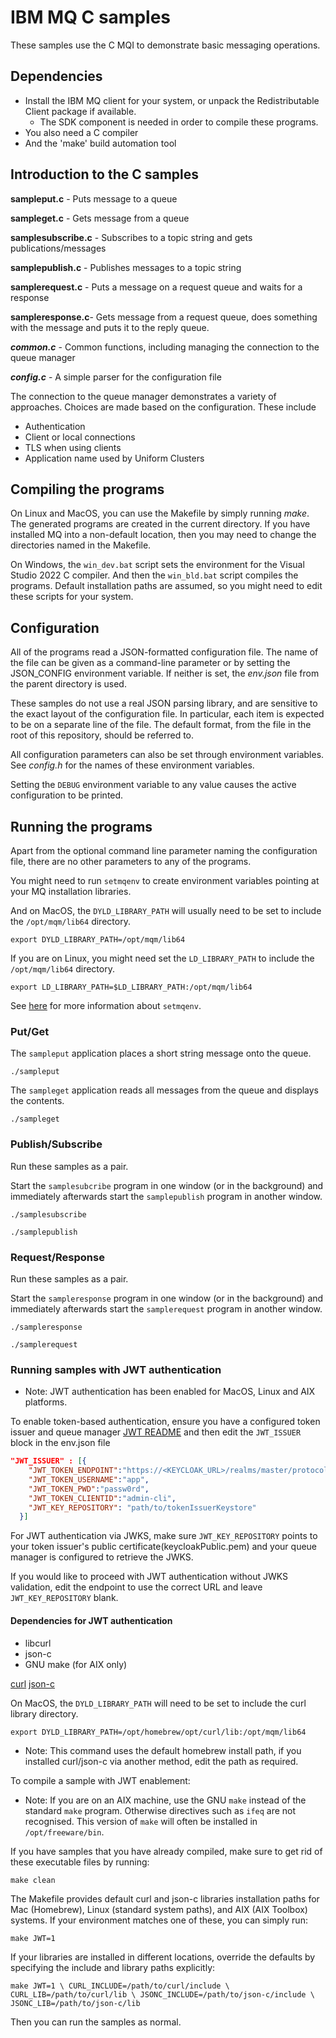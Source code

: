 # IBM MQ C samples
These samples use the C MQI to demonstrate basic messaging operations.

## Dependencies
* Install the IBM MQ client for your system, or unpack the Redistributable Client package if available.
  * The SDK component is needed in order to compile these programs.
* You also need a C compiler
* And the 'make' build automation tool

## Introduction to the C samples

**sampleput.c** - Puts message to a queue

**sampleget.c** - Gets message from a queue

**samplesubscribe.c** - Subscribes to a topic string and gets publications/messages

**samplepublish.c** - Publishes messages to a topic string

**samplerequest.c** - Puts a message on a request queue and waits for a response

**sampleresponse.c**- Gets message from a request queue, does something with the message and puts it to the reply queue.

***common.c*** - Common functions, including managing the connection to the queue manager

***config.c*** - A simple parser for the configuration file

The connection to the queue manager demonstrates a variety of approaches. Choices are made based on the configuration.
These include
* Authentication
* Client or local connections
* TLS when using clients
* Application name used by Uniform Clusters

## Compiling the programs
On Linux and MacOS, you can use the Makefile by simply running _make_. The generated programs are created in the current
directory. If you have installed MQ into a non-default location, then you may need to change the directories named in
the Makefile.

On Windows, the `win_dev.bat` script sets the environment for the Visual Studio 2022 C compiler. And then the
`win_bld.bat` script compiles the programs. Default installation paths are assumed, so you might need to edit these
scripts for your system.

## Configuration
All of the programs read a JSON-formatted configuration file. The name of the file can be given as a command-line
parameter or by setting the JSON_CONFIG environment variable. If neither is set, the _env.json_ file from the parent
directory is used.

These samples do not use a real JSON parsing library, and are sensitive to the exact layout of the configuration file.
In particular, each item is expected to be on a separate line of the file.
The default format, from the file in the root of this repository, should be referred to.

All configuration parameters can also be set through environment variables. See _config.h_ for the names of these
environment variables.

Setting the `DEBUG` environment variable to any value causes the active configuration to be printed.

## Running the programs
Apart from the optional command line parameter naming the configuration file, there are no
other parameters to any of the programs.

You might need to run `setmqenv` to create environment variables pointing at your MQ installation
libraries. 

And on MacOS, the `DYLD_LIBRARY_PATH` will usually need to be set to include the 
`/opt/mqm/lib64` directory. 

`export DYLD_LIBRARY_PATH=/opt/mqm/lib64`

If you are on Linux, you might need set the `LD_LIBRARY_PATH` to include the `/opt/mqm/lib64` directory. 

`export LD_LIBRARY_PATH=$LD_LIBRARY_PATH:/opt/mqm/lib64`

See [here](https://www.ibm.com/docs/en/ibm-mq/latest?topic=reference-setmqenv-set-mq-environment) for 
more information about `setmqenv`. 

### Put/Get
The `sampleput` application places a short string message onto the queue.

`./sampleput`

The `sampleget` application reads all messages from the queue and displays the contents.

`./sampleget`

### Publish/Subscribe
Run these samples as a pair.

Start the `samplesubcribe` program in one window (or in the background) and immediately afterwards start the
`samplepublish` program in another window.

`./samplesubscribe`

`./samplepublish`

### Request/Response
Run these samples as a pair.

Start the `sampleresponse` program in one window (or in the background) and immediately afterwards start the
`samplerequest` program in another window.

`./sampleresponse`

`./samplerequest`

### Running samples with JWT authentication

* Note: JWT authentication has been enabled for MacOS, Linux and AIX platforms.

To enable token-based authentication, ensure you have a configured token issuer and queue manager [JWT README](jwt-jwks-docs/README.md) and then edit the `JWT_ISSUER` block in the env.json file

```JSON
"JWT_ISSUER" : [{
    "JWT_TOKEN_ENDPOINT":"https://<KEYCLOAK_URL>/realms/master/protocol/openid-connect/token",
    "JWT_TOKEN_USERNAME":"app",
    "JWT_TOKEN_PWD":"passw0rd",
    "JWT_TOKEN_CLIENTID":"admin-cli",
    "JWT_KEY_REPOSITORY": "path/to/tokenIssuerKeystore"
  }]
```
For JWT authentication via JWKS, make sure `JWT_KEY_REPOSITORY` points to your token issuer's public certificate(keycloakPublic.pem) and your queue manager is configured to retrieve the JWKS.

If you would like to proceed with JWT authentication without JWKS validation, edit the endpoint to use the correct URL and leave `JWT_KEY_REPOSITORY` blank.

#### Dependencies for JWT authentication
* libcurl
* json-c
* GNU make (for AIX only)

[curl](https://curl.se/docs/install.html)
[json-c](https://github.com/json-c/json-c)

On MacOS, the `DYLD_LIBRARY_PATH` will need to be set to include the curl library directory.

`export DYLD_LIBRARY_PATH=/opt/homebrew/opt/curl/lib:/opt/mqm/lib64`

* Note: This command uses the default homebrew install path, if you installed curl/json-c via another method, edit the path as required.

To compile a sample with JWT enablement:

* Note: If you are on an AIX machine, use the GNU `make` instead of the standard `make` program. Otherwise directives such as `ifeq` are
not recognised. This version of `make` will often be installed in `/opt/freeware/bin`.

If you have samples that you have already compiled, make sure to get rid of these executable files by running:

`make clean`

The Makefile provides default curl and json-c libraries installation paths for Mac (Homebrew), Linux (standard system paths), and AIX (AIX Toolbox) systems. If your environment matches one of these, you can simply run:

`make JWT=1`

If your libraries are installed in different locations, override the defaults by specifying the include and library paths explicitly:

`make JWT=1 \
  CURL_INCLUDE=/path/to/curl/include \
  CURL_LIB=/path/to/curl/lib \
  JSONC_INCLUDE=/path/to/json-c/include \
  JSONC_LIB=/path/to/json-c/lib`

Then you can run the samples as normal.
